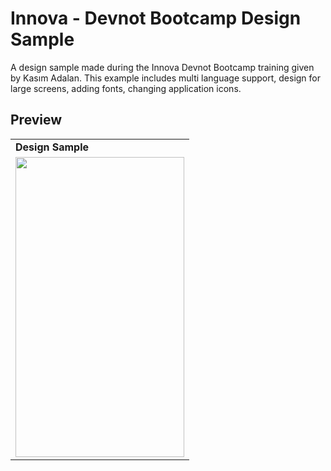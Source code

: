 # Innova - Devnot Bootcamp Design Sample
A design sample made during the Innova Devnot Bootcamp training given by Kasım Adalan. This example includes multi language support, design for large screens, adding fonts, changing application icons.

## Preview
<table>
  <tr>
    <td> <b> Design Sample </b> </td>
  </tr>
  <tr>
    <td valign="top"><img src=https://user-images.githubusercontent.com/56589369/149633445-22a937cc-3ddc-436d-9414-1f3b67ebee4b.png height="480" width="270"></td>
  </tr>
 </table>
